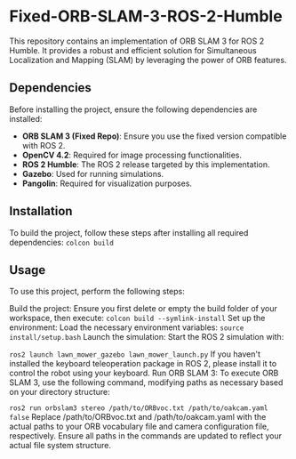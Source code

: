 # Fixed-ORB-SLAM-3-ROS-2-Humble

This repository contains an implementation of ORB SLAM 3 for ROS 2 Humble. It provides a robust and efficient solution for Simultaneous Localization and Mapping (SLAM) by leveraging the power of ORB features.

## Dependencies

Before installing the project, ensure the following dependencies are installed:

- **ORB SLAM 3 (Fixed Repo)**: Ensure you use the fixed version compatible with ROS 2.
- **OpenCV 4.2**: Required for image processing functionalities.
- **ROS 2 Humble**: The ROS 2 release targeted by this implementation.
- **Gazebo**: Used for running simulations.
- **Pangolin**: Required for visualization purposes.

## Installation

To build the project, follow these steps after installing all required dependencies:
```colcon build```
## Usage
To use this project, perform the following steps:

Build the project:
Ensure you first delete or empty the build folder of your workspace, then execute:
```colcon build --symlink-install``` 
Set up the environment:
Load the necessary environment variables:
```source install/setup.bash```
Launch the simulation:
Start the ROS 2 simulation with:

``` ros2 launch lawn_mower_gazebo lawn_mower_launch.py ```
If you haven't installed the keyboard teleoperation package in ROS 2, please install it to control the robot using your keyboard.
Run ORB SLAM 3:
To execute ORB SLAM 3, use the following command, modifying paths as necessary based on your directory structure:

``` ros2 run orbslam3 stereo /path/to/ORBvoc.txt /path/to/oakcam.yaml false ```
Replace /path/to/ORBvoc.txt and /path/to/oakcam.yaml with the actual paths to your ORB vocabulary file and camera configuration file, respectively.
Ensure all paths in the commands are updated to reflect your actual file system structure.

